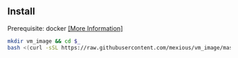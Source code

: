 
## Install

Prerequisite: docker [[More Information]](https://docs.docker.com/install/)

```bash
mkdir vm_image && cd $_
bash <(curl -sSL https://raw.githubusercontent.com/mexious/vm_image/master/init.sh)
```
